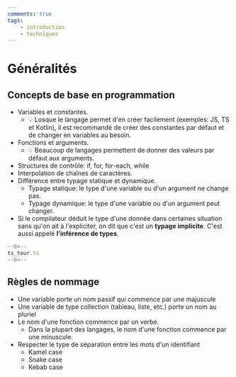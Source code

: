 ```yaml
---
comments: true
tags:
    - introduction
    - techniques
---
```


# Généralités

## Concepts de base en programmation

-   Variables et constantes.
    -   💡 Losque le langage permet d'en créer facilement (exemples: JS, TS et Kotlin), il est recommandé de créer des constantes par défaut et de changer en variables au besoin.
-   Fonctions et arguments.
    -   💡 Beaucoup de langages permettent de donner des valeurs par défaut aux arguments.
-   Structures de contrôle: if, for, for-each, while
-   Interpolation de chaînes de caractères.
-   Différence entre typage statique et dynamique.
    -   Typage statique: le type d'une variable ou d'un argument ne change pas.
    -   Typage dynamique: le type d'une variable ou d'un argument peut changer.
-   Si le compilateur déduit le type d'une donnée dans certaines situation sans qu'on ait à l'expliciter, on dit que c'est un **typage implicite**. C'est aussi appelé **l'inférence de types**.

```ts title="Quick tour of TypeScript"
--8<--
ts_tour.ts
--8<--
```

## Règles de nommage

-   Une variable porte un nom passif qui commence par une majuscule
-   Une variable de type collection (tableau, liste, etc.) porte un nom au pluriel
-   Le nom d'une fonction commence par un verbe.
    -   Dans la plupart des langages, le nom d'une fonction commence par une minuscule.
-   Respecter le type de séparation entre les mots d'un identifiant
    -   Kamel case
    -   Snake case
    -   Kebab case
